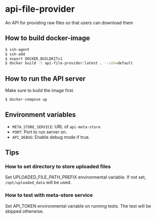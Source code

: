 # api-file-provider

An API for providing raw files so that users can download them

## How to build docker-image

```bash
$ ssh-agent
$ ssh-add
$ export DOCKER_BUILDKIT=1
$ docker build -t api-file-provider:latest . --ssh=default

```

## How to run the API server

Make sure to build the image first.

```bash
$ docker-compose up

```

## Environment variables
- `META_STORE_SERVICE`: URL of `api-meta-store`
- `PORT`: Port to run server on.
- `API_DEBUG`: Enable debug mode if true.


## Tips

### How to set directory to store uploaded files

Set UPLOADED_FILE_PATH_PREFIX environmental variable. If not set, `/opt/uploaded_data` will be used.

### How to test with meta-store service

Set API_TOKEN environmental variable on running tests. The test will be skipped otherwise.
